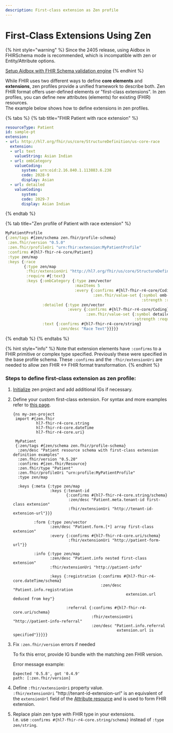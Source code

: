 ```yaml
---
description: First-class extension as Zen profile
---
```


# First-Class Extensions Using Zen

{% hint style="warning" %}
Since the 2405 release, using Aidbox in FHIRSchema mode is recommended, which is incompatible with zen or Entity/Attribute options.

[Setup Aidbox with FHIR Schema validation engine](../../../../modules/profiling-and-validation/fhir-schema-validator/README.md)
{% endhint %}

While FHIR uses two different ways to define **core elements** and **extensions**, zen profiles provide a unified framework to describe both. Zen FHIR format offers user-defined elements or "first-class extensions". In zen profiles, you can define new attributes (elements) for existing (FHIR) resources. \
The example below shows how to define extensions in zen profiles.

{% tabs %}
{% tab title="FHIR Patient with race extension" %}
```yaml
resourceType: Patient
id: sample-pt
extension:
- url: http://hl7.org/fhir/us/core/StructureDefinition/us-core-race
  extension:
  - url: text
    valueString: Asian Indian
  - url: ombCategory
    valueCoding:
       system: urn:oid:2.16.840.1.113883.6.238
       code: 2028-9
       display: Asian
  - url: detailed
    valueCoding:
       system:
       code: 2029-7	
       display: Asian Indian
```
{% endtab %}

{% tab title="Zen profile of Patient with race extension" %}
```clojure
MyPatientProfile
{:zen/tags #{zen/schema zen.fhir/profile-schema}
 :zen.fhir/version "0.5.0"
 :zen.fhir/profileUri "urn:fhir:extension:MyPatientProfile"
 :confirms #{hl7-fhir-r4-core/Patient}
 :type zen/map
 :keys {:race
        {:type zen/map
         :fhir/extensionUri "http://hl7.org/fhir/us/core/StructureDefinition/us-core-race"
         :require #{:text}
         :keys {:ombCategory {:type zen/vector
                              :maxItems 5
                              :every {:confirms #{hl7-fhir-r4-core/Coding}
                                      :zen.fhir/value-set {:symbol omb-race-category-value-set
                                                           :strength :required}}}
                :detailed {:type zen/vector
                           :every {:confirms #{hl7-fhir-r4-core/Coding}
                                   :zen.fhir/value-set {:symbol detailed-race-value-set
                                                        :strength :required}}}
                :text {:confirms #{hl7-fhir-r4-core/string}
                       :zen/desc "Race Text"}}}}}
```
{% endtab %}
{% endtabs %}

{% hint style="info" %}
Note that extension elements have `:confirms` to a FHIR primitive or complex type specified. Previously these were specified in the base profile schema. These `:confirms` and the `:fhir/extensionUri` are needed to allow zen FHIR <-> FHIR format transformation.&#x20;
{% endhint %}

### Steps to define first-class extension as zen profile:

1. [Initialize](broken-reference) zen project and add additional IGs if necessary.
2.  Define your custom first-class extension. For syntax and more examples refer to [this page](https://github.com/zen-lang/zen).

    ```
    {ns my-zen-project
     import #{zen.fhir
              hl7-fhir-r4-core.string
              hl7-fhir-r4-core.dateTime
              hl7-fhir-r4-core.uri}

     MyPatient
     {:zen/tags #{zen/schema zen.fhir/profile-schema}
      :zen/desc "Patient resource schema with first-class extension definition examples"
      :zen.fhir/version "0.5.20"
      :confirms #{zen.fhir/Resource}
      :zen.fhir/type "Patient"
      :zen.fhir/profileUri "urn:profile:MyPatientProfile"
      :type zen/map
      
      :keys {:meta {:type zen/map
                    :keys {:tenant-id
                           {:confirms #{hl7-fhir-r4-core.string/schema}
                            :zen/desc "Patient.meta.tenant-id first-class extension"
                            :fhir/extensionUri "http://tenant-id-extension-url"}}}

             :form {:type zen/vector
                    :zen/desc "Patient.form.[*] array first-class extension"
                    :every {:confirms #{hl7-fhir-r4-core.uri/schema}
                            :fhir/extensionUri "http://patient-form-url"}}

             :info {:type zen/map
                    :zen/desc "Patient.info nested first-class extension"
                    :fhir/extensionUri "http://patient-info"
                    
                    :keys {:registration {:confirms #{hl7-fhir-r4-core.dateTime/schema}
                                          :zen/desc "Patient.info.registration 
                                                     extension.url deduced from key"}
                           
                           :referral {:confirms #{hl7-fhir-r4-core.uri/schema}
                                      :fhir/extensionUri "http://patient-info-referral"
                                      :zen/desc "Patient.info.referral
                                                 extension.url is specified"}}}}}
    ```
3.  Fix `:zen.fhir/version` errors if needed

    To fix this error, provide IG bundle with the matching zen FHIR version.

    Error message example:

    ```
    Expected '0.5.8', got '0.4.9'
    path: [:zen.fhir/version]
    ```
4. Define `:fhir/extensionUri` property value. \
   `:fhir/extensionUri` "http://tenant-id-extension-url" is an equivalent of the `extensionUrl` field of the [Attribute resource](first-class-extensions-using-zen.md#define-new-extension) and is used to form FHIR extension.
5. Replace plain zen type with FHIR type in your extensions. \
   I.e. use `:confirms #{hl7-fhir-r4-core.string/schema}` instead of `:type zen/string`.
